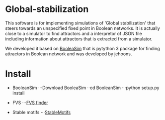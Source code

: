 # Global-stabilization
This software is for implementing simulations of 'Global stabilization' that steers towards an unspecified fixed point in Boolean networks. It is actually close to a simulator to find attractors and a interpretor of JSON file including information about attractors that is extracted from a simulator.

We developed it based on [BooleaSim](https://github.com/jehoons/BooleanSim) that is pytython 3 package for finding attractors in Boolean network and was developed by jehoons.

# Install
* BooleanSim
⋅⋅⋅Download BooleaSim
⋅⋅cd BooleanSim 
⋅⋅⋅python setup.py install 

* FVS
⋅⋅⋅[FVS finder](https://github.com/needleworm/fvs)

* Stable motifs
⋅⋅⋅[StableMotifs](https://github.com/jgtz/StableMotifs)
